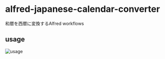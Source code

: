 # alfred-japanese-calendar-converter
和暦を西暦に変換するAlfred workflows

## usage

![usage](https://xight.github.io/alfred-workflows-japanese-calendar-converter/usage.gif)
